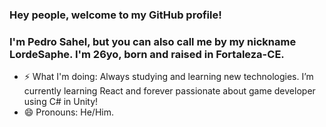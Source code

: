 ### Hey people, welcome to my GitHub profile!
### I'm Pedro Sahel, but you can also call me by my nickname LordeSaphe. I'm 26yo, born and raised in Fortaleza-CE.

- ⚡ What I'm doing: Always studying and learning new technologies. I’m currently learning React and forever passionate about game developer using C# in Unity!
- 😄 Pronouns: He/Him.

<!--
**pedrosahel/pedrosahel** is a ✨ _special_ ✨ repository because its `README.md` (this file) appears on your GitHub profile.

Here are some ideas to get you started:

- 🔭 I’m currently working on ...
- 🌱 I’m currently learning ...
- 👯 I’m looking to collaborate on ...
- 🤔 I’m looking for help with ...
- 💬 Ask me about ...
- 📫 How to reach me: ...
- 😄 Pronouns: ...
- ⚡ Fun fact: ...
-->
